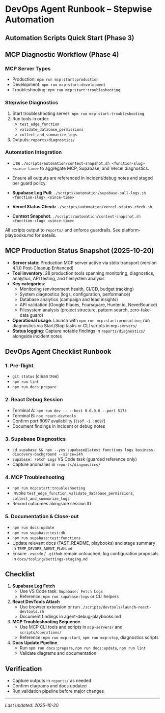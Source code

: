 # DevOps Agent Runbook – Stepwise Automation

## Automation Scripts Quick Start (Phase 3)

## MCP Diagnostic Workflow (Phase 4)

### MCP Server Types

- Production: `npm run mcp:start:production`
- Development: `npm run mcp:start:development`
- Troubleshooting: `npm run mcp:start:troubleshooting`

### Stepwise Diagnostics

1. Start troubleshooting server: `npm run mcp:start:troubleshooting`
2. Run tools in order:
   - `test_edge_function`
   - `validate_database_permissions`
   - `collect_and_summarize_logs`
3. Outputs: `reports/diagnostics/`

### Automation Integration

- Use `./scripts/automation/context-snapshot.sh <function-slug> <since-time>` to aggregate MCP, Supabase, and Vercel diagnostics.
- Ensure all outputs are referenced in incident/debug notes and staged per guard policy.

- **Supabase Log Pull:** `./scripts/automation/supabase-pull-logs.sh <function-slug> <since-time>`
- **Vercel Status Check:** `./scripts/automation/vercel-status-check.sh`
- **Context Snapshot:** `./scripts/automation/context-snapshot.sh <function-slug> <since-time>`

All scripts output to `reports/` and enforce guardrails. See platform-playbooks.md for details.

## MCP Production Status Snapshot (2025-10-20)

- **Server state**: Production MCP server active via stdio transport (version 4.1.0 Post-Cleanup Enhanced)
- **Tool inventory**: 28 production tools spanning monitoring, diagnostics, analytics, API testing, and filesystem analysis
- **Key categories**:
  - Monitoring (environment health, CI/CD, budget tracking)
  - System diagnostics (logs, configuration, performance)
  - Database analytics (campaign and lead insights)
  - API validation (Google Places, Foursquare, Hunter.io, NeverBounce)
  - Filesystem analysis (project structure, pattern search, zero-fake-data guard)
- **Operational usage**: Launch with `npm run mcp:start:production`; run diagnostics via Start/Stop tasks or CLI scripts in `mcp-servers/`
- **Status logging**: Capture notable findings in `reports/diagnostics/` alongside incident notes

## DevOps Agent Checklist Runbook

### 1. Pre-flight

- `git status` (clean tree)
- `npm run lint`
- `npm run docs:prepare`

### 2. React Debug Session

- Terminal A: `npm run dev -- --host 0.0.0.0 --port 5173`
- Terminal B: `npx react-devtools`
- Confirm port 8097 availability (`lsof -i :8097`)
- Document findings in incident or debug notes

### 3. Supabase Diagnostics

- `cd supabase && npx --yes supabase@latest functions logs business-discovery-background --since=24h`
- `Supabase: Fetch Logs` VS Code task (guarded reference only)
- Capture anomalies in `reports/diagnostics/`

### 4. MCP Troubleshooting

- `npm run mcp:start:troubleshooting`
- Invoke `test_edge_function`, `validate_database_permissions`, `collect_and_summarize_logs`
- Record outcomes alongside session ID

### 5. Documentation & Close-out

- `npm run docs:update`
- `npm run supabase:test:db`
- `npm run supabase:test:functions`
- Update relevant docs (FAST_README, playbooks) and stage summary in `TEMP_DEVOPS_AGENT_PLAN.md`
- Ensure `.vscode` / `.github` remain untouched; log configuration proposals in `docs/tooling/settings-staging.md`

## Checklist

1. **Supabase Log Fetch**
   - Use VS Code task: `Supabase: Fetch Logs`
   - Reference: `npm run supabase:logs` or CLI helpers
2. **React DevTools Attach**
   - Use browser extension or run `./scripts/devtools/launch-react-devtools.sh`
   - Document findings in agent-debug-playbooks.md
3. **MCP Troubleshooting Sequence**
   - Use MCP CLI tools and scripts in `mcp-servers/` and `scripts/operations/`
   - Reference: `npm run mcp:start`, `npm run mcp:stop`, diagnostics scripts
4. **Docs Update Pipeline**
   - Run `npm run docs:prepare`, `npm run docs:update`, `npm run lint`
   - Validate diagrams and documentation

## Verification

- Capture outputs in `reports/` as needed
- Confirm diagrams and docs updated
- Run validation pipeline before major changes

---

_Last updated: 2025-10-20_
